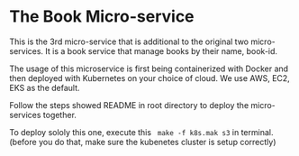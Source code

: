 # The Book Micro-service

This is the 3rd micro-service that is additional to the original two micro-services. It is a book service that manage books by their name, book-id.

The usage of this microservice is first being containerized with Docker and then deployed with Kubernetes on your choice of cloud. We use AWS, EC2, EKS as the default.

Follow the steps showed README in root directory to deploy the micro-services together.

To deploy sololy this one, execute this ` make -f k8s.mak s3` in terminal. (before you do that, make sure the kubenetes cluster is setup correctly)

